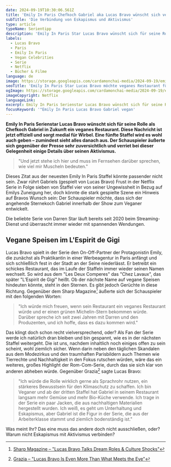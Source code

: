 ```yaml
---
date: 2024-09-19T10:30:06.561Z
title: 'Emily In Paris Chefkoch Gabriel aka Lucas Bravo wünscht sich veganes Restaurant'
subTitle: 'Die Verbindung von Eskapismus und Aktivismus'
type: article
typeName: Serientipp
description: 'Emily In Paris Star Lucas Bravo wünscht sich für seine Rolle, den Chefkoch Gabriel, ein veganes Restaurant. Holt Euch hier alle Details zum heißen Gossip!'
labels:
  - Lucas Bravo
  - Paris
  - Emily In Paris
  - Vegan Celebrities
  - Serie
  - Netflix
  - Bücher & Filme
language: de
image: https://storage.googleapis.com/cardamonchai-media/2024-09-19/emily-in-paris-gabriel-lucas-bravo-soundsvegan-com-jpg-imagine-e8d8c8_897b68_1024_768/640.webp
seoTitle: 'Emily In Paris Star Lucas Bravo möchte veganes Restaurant für seine Rolle, den Chefkoch Gabriel'
ogImage: https://storage.googleapis.com/cardamonchai-media/2024-09-19/emily-in-paris-gabriel-lucas-bravo-soundsvegan-com-og-jpg-imagine-e8d8c8_9b8a78_1200_628/640.webp
imageCopyright: Netflix
languageLink:
excerpt: Emily In Paris Serienstar Lucas Bravo wünscht sich für seine Rolle als Chefkoch Gabriel in Zukunft ein veganes Restaurant. Diese Nachricht ist jetzt offiziell und sorgt medial für Wirbel. Eine fünfte Staffel wird es wohl auch geben – zumindest sieht alles danach aus. Der Schauspieler äußerte sich gegenüber der Presse sehr zuversichtlich und verriet bei dieser Gelegenheit einige Details über seinen Aktivismus.
focusKeyword: '"Emily In Paris Lucas Bravo Gabriel vegan'
---
```


**Emily In Paris Serienstar Lucas Bravo wünscht sich für seine Rolle als Chefkoch Gabriel in Zukunft ein veganes Restaurant. Diese Nachricht ist jetzt offiziell und sorgt medial für Wirbel. Eine fünfte Staffel wird es wohl auch geben – zumindest sieht alles danach aus. Der Schauspieler äußerte sich gegenüber der Presse sehr zuversichtlich und verriet bei dieser Gelegenheit einige Details über seinen Aktivismus.**

> "Und jetzt stehe ich hier und muss im Fernsehen darüber sprechen, wie viel mir Muscheln bedeuten."

Dieses Zitat aus der neuesten Emily In Paris Staffel könnte passender nicht sein. Zwar rührt Gabriels (gespielt von Lucas Bravo) Frust in der Netflix Serie in Folge sieben von Staffel vier von seiner Ungewissheit in Bezug auf Emilys Zuneigung her, doch könnte die stark gespielte Szene ein Hinweis auf Bravos Wunsch sein: Der Schauspieler möchte, dass sich der angehende Sternekoch Gabriel innerhalb der Show zum Veganer entwickelt.

Die beliebte Serie von Darren Star läuft bereits seit 2020 beim Streaming-Dienst und überrascht immer wieder mit spannenden Wendungen.

## Vegane Speisen im L'Espirit de Gigi

Lucas Bravo spielt in der Serie den On-Off-Partner der Protagonistin Emily, die zunächst als Praktikantin in einer Werbeagentur in Paris anfängt und sich schließlich fest in der Stadt an der Seine niederlässt. Er betreibt ein schickes Restaurant, das im Laufe der Staffeln immer wieder seinen Namen wechselt. So wird aus dem "Les Deux Comperes" das "Chez Lavaux", das später "L’Espirit de Gigi" heißt. Ob der nächste Name auf vegane Speisen hindeuten könnte, steht in den Sternen. Es gibt jedoch Gerüchte in diese Richtung. Gegenüber dem Sharp Magazine[^1] äußerte sich der Schauspieler mit den folgenden Worten:

> "Ich würde mich freuen, wenn sein Restaurant ein veganes Restaurant würde und er einen grünen Michelin-Stern bekommen würde. Darüber spreche ich seit zwei Jahren mit Darren und den Produzenten, und ich hoffe, dass es dazu kommen wird."

Das klingt doch schon recht vielversprechend, oder? Als Fan der Serie werde ich natürlich dran bleiben und bin gespannt, wie es in der nächsten Staffel weitergeht. Die ist uns, nachdem inhaltlich noch einiges offen zu sein scheint, wohl ziemlich sicher. Wenn darin neben den täglichen Skandalen aus dem Modezirkus und den traumhaften Parisbildern auch Themen wie Tierrechte und Nachhaltigkeit in den Fokus rutschen würden, wäre das ein weiteres, großes Highlight der Rom-Com-Serie, durch das sie sich klar von anderen abheben würde. Gegenüber Grazia[^2] sagte Lucas Bravo:

> "Ich würde die Rolle wirklich gerne als Sprachrohr nutzen, ein stärkeres Bewusstsein für den Klimaschutz zu schaffen. Ich bin Veganer und ab der dritten Staffel hat Gabriel in seinem Restaurant langsam mehr Gemüse und mehr Bio-Küche verwende. Ich trage in der Serie ein paar Jacken, die aus nachhaltigen Materialien hergestellt wurden. Ich weiß, es geht um Unterhaltung und Eskapismus, aber Gabriel ist die Figur in der Serie, die aus der Arbeiterklasse stammt und ziemlich bodenständig ist."

Was meint Ihr? Das eine muss das andere doch nicht ausschließen, oder? Warum nicht Eskapismus mit Aktivismus verbinden?

[^1]: [Sharp Magazine – "Lucas Bravo Talks Dream Roles & Culture Shocks"](https://sharpmagazine.com/2024/08/23/emily-in-paris-lucas-bravo-interview-2024/)
[^2]: [Grazia – "Lucas Bravo Is Even More Than What Meets the Eye"](https://graziamagazine.com/us/articles/lucas-bravo-stars-in-persol-campaign/)

